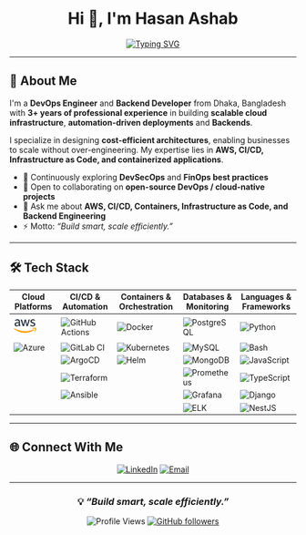 <div align="center">
  
# Hi 👋, I'm Hasan Ashab

[![Typing SVG](https://readme-typing-svg.herokuapp.com?font=Fira+Code&pause=1000&color=2E9EF7&center=true&vCenter=true&width=500&lines=DevOps+Engineer;Cloud+%26+Platform+Engineering;Backend+Developer;3%2B+Years+Experience)](https://git.io/typing-svg)

</div>

---

## 🚀 About Me

I'm a **DevOps Engineer** and **Backend Developer** from Dhaka, Bangladesh with **3+ years of professional experience** in building **scalable cloud infrastructure**, **automation-driven deployments** and **Backends**.  

I specialize in designing **cost-efficient architectures**, enabling businesses to scale without over-engineering. My expertise lies in **AWS, CI/CD, Infrastructure as Code, and containerized applications**.  
- 🌱 Continuously exploring **DevSecOps** and **FinOps best practices**  
- 👯 Open to collaborating on **open-source DevOps / cloud-native projects**  
- 💬 Ask me about **AWS, CI/CD, Containers, Infrastructure as Code, and Backend Engineering**  
- ⚡ Motto: *“Build smart, scale efficiently.”*

---

## 🛠️ Tech Stack

| Cloud Platforms | CI/CD & Automation | Containers & Orchestration | Databases & Monitoring | Languages & Frameworks |
|-------------------|--------------------|-----------------------------|-------------------------|-------------------------|
| <img src="https://raw.githubusercontent.com/devicons/devicon/master/icons/amazonwebservices/amazonwebservices-original-wordmark.svg" alt="aws" width="40" height="40"/> | ![GitHub Actions](https://img.shields.io/badge/GitHub%20Actions-2088FF.svg?style=for-the-badge&logo=githubactions&logoColor=white) | ![Docker](https://img.shields.io/badge/Docker-2496ED.svg?style=for-the-badge&logo=docker&logoColor=white) | ![PostgreSQL](https://img.shields.io/badge/PostgreSQL-4169E1.svg?style=for-the-badge&logo=postgresql&logoColor=white) | ![Python](https://img.shields.io/badge/Python-3776AB.svg?style=for-the-badge&logo=python&logoColor=white) |
| ![Azure](https://img.shields.io/badge/Azure-0078D4.svg?style=for-the-badge&logo=microsoftazure&logoColor=white) | ![GitLab CI](https://img.shields.io/badge/GitLab%20CI-FCA121.svg?style=for-the-badge&logo=gitlab&logoColor=white) | ![Kubernetes](https://img.shields.io/badge/Kubernetes-326CE5.svg?style=for-the-badge&logo=kubernetes&logoColor=white) | ![MySQL](https://img.shields.io/badge/MySQL-4479A1.svg?style=for-the-badge&logo=mysql&logoColor=white) | ![Bash](https://img.shields.io/badge/Bash-4EAA25.svg?style=for-the-badge&logo=gnu-bash&logoColor=white) |
|                   | ![ArgoCD](https://img.shields.io/badge/ArgoCD-FB6E00.svg?style=for-the-badge&logo=argo&logoColor=white) | ![Helm](https://img.shields.io/badge/Helm-0F1689.svg?style=for-the-badge&logo=helm&logoColor=white) | ![MongoDB](https://img.shields.io/badge/MongoDB-47A248.svg?style=for-the-badge&logo=mongodb&logoColor=white) | ![JavaScript](https://img.shields.io/badge/JavaScript-F7DF1E.svg?style=for-the-badge&logo=javascript&logoColor=black) |
|                   | ![Terraform](https://img.shields.io/badge/Terraform-844FBA.svg?style=for-the-badge&logo=terraform&logoColor=white) |                             | ![Prometheus](https://img.shields.io/badge/Prometheus-E6522C.svg?style=for-the-badge&logo=prometheus&logoColor=white) | ![TypeScript](https://img.shields.io/badge/TypeScript-3178C6.svg?style=for-the-badge&logo=typescript&logoColor=white) |
|                   | ![Ansible](https://img.shields.io/badge/Ansible-EE0000.svg?style=for-the-badge&logo=ansible&logoColor=white) |                             | ![Grafana](https://img.shields.io/badge/Grafana-F46800.svg?style=for-the-badge&logo=grafana&logoColor=white) | ![Django](https://img.shields.io/badge/Django-092E20.svg?style=for-the-badge&logo=django&logoColor=white) |
|                   |                    |                             | ![ELK](https://img.shields.io/badge/ELK%20Stack-005571.svg?style=for-the-badge&logo=elastic&logoColor=white) | ![NestJS](https://img.shields.io/badge/NestJS-E0234E.svg?style=for-the-badge&logo=nestjs&logoColor=white) |

---

## 🌐 Connect With Me

<div align="center">
  
[![LinkedIn](https://img.shields.io/badge/LinkedIn-Connect-blue?style=for-the-badge&logo=linkedin&logoColor=white)](https://www.linkedin.com/in/hasan-ashab/)
[![Email](https://img.shields.io/badge/Email-hasanashab.18205%40gmail.com-red?style=for-the-badge&logo=gmail&logoColor=white)](mailto:hasanashab.18205@gmail.com)

</div>

---

<div align="center">
  
### 💡 *“Build smart, scale efficiently.”*  

![Profile Views](https://komarev.com/ghpvc/?username=hasanashab&color=brightgreen&style=flat-square)
[![GitHub followers](https://img.shields.io/github/followers/hasanashab?label=Follow&style=social)](https://github.com/hasanashab)

</div>
